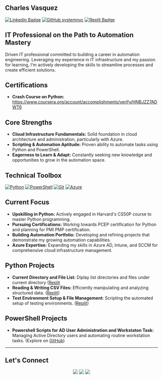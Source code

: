 ## **Charles Vasquez**

[![Linkedin Badge](https://img.shields.io/badge/-CharlesVasquez-blue?style=flat-square&logo=Linkedin&logoColor=white&link=https://www.linkedin.com/in/charlesvasquez-nyc/)](https://www.linkedin.com/in/charlesvasquez-nyc/) [![GitHub systemnyc](https://img.shields.io/github/followers/systemnyc?label=follow&style=social)](https://github.com/systemnyc) [![Replit Badge](https://img.shields.io/badge/-@cvasquez39-768692?style=flat-square&logo=Replit&logoColor=white&link=https://replit.com/@cvasquez39)](https://replit.com/@cvasquez39)



## **IT Professional on the Path to Automation Mastery**

Driven IT professional committed to building a career in automation engineering. Leveraging my experience in IT infrastructure and my passion for learning, I'm actively developing the skills to streamline processes and create efficient solutions.


## **Certifications**

- **Crash Course on Python:** https://www.coursera.org/account/accomplishments/verify/HNBJZZ7ADWT6

## **Core Strengths**

- **Cloud Infrastructure Fundamentals:** Solid foundation in cloud architecture and administration, particularly with Azure.
- **Scripting & Automation Aptitude:** Proven ability to automate tasks using Python and PowerShell.
- **Eagerness to Learn & Adapt:** Constantly seeking new knowledge and opportunities to grow in the automation space.

## **Technical Toolbox**

[![Python](https://img.shields.io/badge/-Python-3776AB?style=flat-square&logo=python&logoColor=white)](https://www.python.org/)
[![PowerShell](https://img.shields.io/badge/-PowerShell-5391FE?style=flat-square&logo=powershell&logoColor=white)](https://docs.microsoft.com/en-us/powershell/)
[![Git](https://img.shields.io/badge/-Git-F05032?style=flat-square&logo=git&logoColor=white)](https://git-scm.com/)
[![Azure](https://img.shields.io/badge/Azure-0089D6?style=flat-square&logo=microsoft-azure&logoColor=white)](https://azure.microsoft.com/en-us/)


## **Current Focus**

- **Upskilling in Python:** Actively engaged in Harvard's CS50P course to master Python programming.
- **Pursuing Certifications:** Working towards PCEP certification for Python and planning for PMI PMP certification.
- **Building Automation Portfolio:** Developing and refining projects that demonstrate my growing automation capabilities.
- **Azure Expertise:** Expanding my skills in Azure AD, Intune, and SCCM for comprehensive cloud infrastructure management.

## **Python Projects**
- **Current Directory and File List:** Diplay list directories and files under current directory ([Replit](https://replit.com/@cvasquez39/basic-directory-listing?v=1)
- **Reading & Writing CSV Files:** Efficiently manipulating and analyzing structured data. ([Replit](https://replit.com/@cvasquez39/Reading-and-Writing-CSV-with-Dictionaries))
- **Test Environment Setup & File Management:** Scripting the automated setup of testing environments. ([Replit](https://replit.com/@cvasquez39/File-Mover#main.py)) 

## **PowerShell Projects**
- **Powershell Scripts for AD User Administration and Workstaton Task:** Managing Active Directory users and automating routine workstation tasks. (Explore on [GitHub](https://github.com/systemnyc/PowerShell/tree/master))

---
## **Let's Connect**

<div align="center"> 
  <a href="https://www.linkedin.com/in/charlesvasquez-nyc/" target="_blank"><img src="https://img.shields.io/badge/-LinkedIn-0077B5?style=for-the-badge&logo=linkedin&logoColor=white" /></a>
  <a href="https://replit.com/@cvasquez39" target="_blank"><img src="https://img.shields.io/badge/-Replit-768692?style=for-the-badge&logo=replit&logoColor=white" /></a>
  <a href="https://x.com/system_nyc" target="_blank"><img src="https://img.shields.io/badge/-Twitter-1DA1F2?style=for-the-badge&logo=twitter&logoColor=white" /></a> 
</div>
